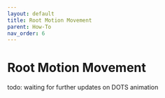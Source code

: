 ```yaml
---
layout: default
title: Root Motion Movement
parent: How-To
nav_order: 6
---
```


# Root Motion Movement

todo: waiting for further updates on DOTS animation